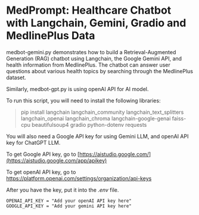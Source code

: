 # MedPrompt: Healthcare Chatbot with Langchain, Gemini, Gradio and MedlinePlus Data

medbot-gemini.py demonstrates how to build a Retrieval-Augmented Generation (RAG) chatbot using Langchain, the Google Gemini API, and health information from MedlinePlus. The chatbot can answer user questions about various health topics by searching through the MedlinePlus dataset.

Similarly, medbot-gpt.py is using openAI API for AI model.

To run this script, you will need to install the following libraries:

> pip install langchain langchain_community langchain_text_splitters langchain_openai langchain_chroma langchain-google-genai faiss-cpu beautifulsoup4 gradio python-dotenv requests

You will also need a Google API key for using Gemini LLM, and openAI API key for ChatGPT LLM.

To get Google API key, go to [https://aistudio.google.com/](https://aistudio.google.com/app/apikey)

To get openAI API key, go to https://platform.openai.com/settings/organization/api-keys

After you have the key, put it into the *.env* file.
```
OPENAI_API_KEY = "Add your openAI API key here"
GOOGLE_API_KEY = "Add your gemini API key here"
```
